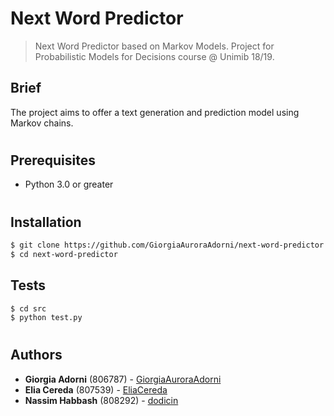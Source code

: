 # Next Word Predictor
>Next Word Predictor based on Markov Models. Project for Probabilistic Models for Decisions course @ Unimib 18/19.

## Brief

The project aims to offer a text generation and prediction model using Markov chains.

#
## Prerequisites

* Python 3.0 or greater

#
## Installation
```sh
$ git clone https://github.com/GiorgiaAuroraAdorni/next-word-predictor
$ cd next-word-predictor
```
## Tests

```sh
$ cd src
$ python test.py
```

#
## Authors

* **Giorgia Adorni** (806787) - [GiorgiaAuroraAdorni](https://github.com/GiorgiaAuroraAdorni)
* **Elia Cereda** (807539) - [EliaCereda](https://github.com/EliaCereda)
* **Nassim Habbash** (808292) - [dodicin](https://github.com/dodicin)
